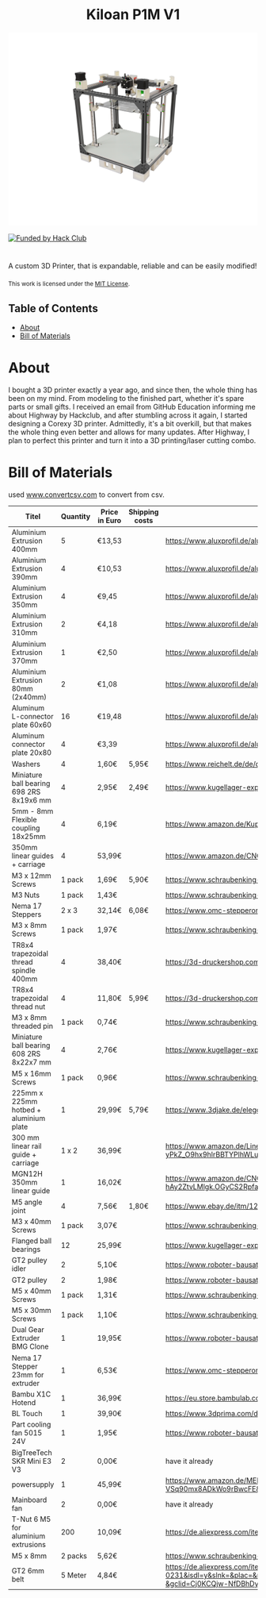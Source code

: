 <div>
  <h1 align="center">Kiloan P1M V1</h1>

  ![Kiloan-P1M](images/branding-image.png)

  <p display="inline">
  <a href="https://hackclub.com/highway">
    <img alt="Funded by Hack Club" src="https://img.shields.io/badge/Hack_Club-Funded-ec3750?style=for-the-badge&logo=hackclub&logoColor=ec3750"></img>
  </a>
  </p>
  <h1></h1>
  <p>
    A custom 3D Printer, that is expandable, reliable and can be easily modified!
  </p>
</div>

<sub>This work is licensed under the
[MIT License](https://mit-license.org).
</sub>

## Table of Contents

- [About](#about)
- [Bill of Materials](#bill-of-materials)

# About

I bought a 3D printer exactly a year ago, and since then, the whole thing has been on my mind. From modeling to the finished part, whether it's spare parts or small gifts. I received an email from GitHub Education informing me about Highway by Hackclub, and after stumbling across it again, I started designing a Corexy 3D printer. Admittedly, it's a bit overkill, but that makes the whole thing even better and allows for many updates. After Highway, I plan to perfect this printer and turn it into a 3D printing/laser cutting combo.

# Bill of Materials

used www.convertcsv.com to convert from csv.

|Titel                                   |Quantity|Price in Euro|Shipping costs|Link                                                                                                                                                                                                                                                                                                                                                                                                                                                                                                                                                                                                                                                                                                                                                                                                                                                         |
|----------------------------------------|--------|-------------|--------------|-------------------------------------------------------------------------------------------------------------------------------------------------------------------------------------------------------------------------------------------------------------------------------------------------------------------------------------------------------------------------------------------------------------------------------------------------------------------------------------------------------------------------------------------------------------------------------------------------------------------------------------------------------------------------------------------------------------------------------------------------------------------------------------------------------------------------------------------------------------|
|Aluminium Extrusion 400mm               |5       |€13,53       |              |https://www.aluxprofil.de/aluminium-nutprofil-2020-v-slot/a3663                                                                                                                                                                                                                                                                                                                                                                                                                                                                                                                                                                                                                                                                                                                                                                                              |
|Aluminium Extrusion 390mm               |4       |€10,53       |              |https://www.aluxprofil.de/aluminium-nutprofil-2020-v-slot/a3663                                                                                                                                                                                                                                                                                                                                                                                                                                                                                                                                                                                                                                                                                                                                                                                              |
|Aluminium Extrusion 350mm               |4       |€9,45        |              |https://www.aluxprofil.de/aluminium-nutprofil-2020-v-slot/a3663                                                                                                                                                                                                                                                                                                                                                                                                                                                                                                                                                                                                                                                                                                                                                                                              |
|Aluminium Extrusion 310mm               |2       |€4,18        |              |https://www.aluxprofil.de/aluminium-nutprofil-2020-v-slot/a3663                                                                                                                                                                                                                                                                                                                                                                                                                                                                                                                                                                                                                                                                                                                                                                                              |
|Aluminium Extrusion 370mm               |1       |€2,50        |              |https://www.aluxprofil.de/aluminium-nutprofil-2020-v-slot/a3663                                                                                                                                                                                                                                                                                                                                                                                                                                                                                                                                                                                                                                                                                                                                                                                              |
|Aluminium Extrusion 80mm (2x40mm)       |2       |€1,08        |              |https://www.aluxprofil.de/aluminium-nutprofil-2020-v-slot/a3663                                                                                                                                                                                                                                                                                                                                                                                                                                                                                                                                                                                                                                                                                                                                                                                              |
|Aluminum L-connector plate 60x60        |16      |€19,48       |              |https://www.aluxprofil.de/aluminium-l-verbinderplatte-60x60/a3809                                                                                                                                                                                                                                                                                                                                                                                                                                                                                                                                                                                                                                                                                                                                                                                            |
|Aluminum connector plate 20x80          |4       |€3,39        |              |https://www.aluxprofil.de/aluminium-verbinderplatte-20x80/a3804                                                                                                                                                                                                                                                                                                                                                                                                                                                                                                                                                                                                                                                                                                                                                                                              |
|Washers                                 |4       |1,60€        |5,95€         |https://www.reichelt.de/de/de/shop/produkt/unterlegscheiben_5_3_mm_100_stueck-65765                                                                                                                                                                                                                                                                                                                                                                                                                                                                                                                                                                                                                                                                                                                                                                          |
|Miniature ball bearing 698 2RS 8x19x6 mm|4       |2,95€        |2,49€         |https://www.kugellager-express.de/miniatur-kugellager-698-2rs-8x19x6-mm                                                                                                                                                                                                                                                                                                                                                                                                                                                                                                                                                                                                                                                                                                                                                                                      |
|5mm - 8mm Flexible coupling 18x25mm     |4       |6,19€        |              |https://www.amazon.de/Kupplung-Flexible-Kupplungen-Durchmesser-Maschine/dp/B06WRN9479                                                                                                                                                                                                                                                                                                                                                                                                                                                                                                                                                                                                                                                                                                                                                                        |
|350mm linear guides + carriage          |4       |53,99€       |              |https://www.amazon.de/CNCMANS-Linearf%C3%BChrungen-Schienenf%C3%BChrung-Gleitbl%C3%B6cke-Linearlager/dp/B0BPS1LFH9?source=ps-sl-shoppingads-lpcontext&ref_=fplfs&th=1                                                                                                                                                                                                                                                                                                                                                                                                                                                                                                                                                                                                                                                                                        |
|M3 x 12mm Screws                        |1 pack  |1,69€        |5,90€         |https://www.schraubenking-shop.de/M3-x-12mm-Linsenkopfschrauben-TX-DIN7985-Edelstahl-A2-P004389                                                                                                                                                                                                                                                                                                                                                                                                                                                                                                                                                                                                                                                                                                                                                              |
|M3 Nuts                                 |1 pack  |1,43€        |              |https://www.schraubenking-shop.de/M3-Sechskantmuttern-DIN934-Edelstahl-A2-P000447                                                                                                                                                                                                                                                                                                                                                                                                                                                                                                                                                                                                                                                                                                                                                                            |
|Nema 17 Steppers                        |2 x 3   |32,14€       |6,08€         |https://www.omc-stepperonline.com/de/3-stueck-e-serie-nema-17-bipolar-42-ncm-59-49-oz-in-1-5a-42x42x38mm-4-draehte-3-17he15-1504s                                                                                                                                                                                                                                                                                                                                                                                                                                                                                                                                                                                                                                                                                                                            |
|M3 x 8mm Screws                         |1 pack  |1,97€        |              |https://www.schraubenking-shop.de/M3-x-8mm-Linsenkopfschrauben-TX-DIN7985-Edelstahl-A2-P004281                                                                                                                                                                                                                                                                                                                                                                                                                                                                                                                                                                                                                                                                                                                                                               |
|TR8x4 trapezoidal thread spindle 400mm  |4       |38,40€       |              |https://3d-druckershop.com/p/tr8x4-trapezgewindespindel-edelstahl-8mm-laenge-400mm-kaufen                                                                                                                                                                                                                                                                                                                                                                                                                                                                                                                                                                                                                                                                                                                                                                    |
|TR8x4 trapezoidal thread nut            |4       |11,80€       |5,99€         |https://3d-druckershop.com/p/tr8x4-trapezgewindemutter-messing-kaufen                                                                                                                                                                                                                                                                                                                                                                                                                                                                                                                                                                                                                                                                                                                                                                                        |
|M3 x 8mm threaded pin                   |1 pack  |0,74€        |              |https://www.schraubenking-shop.de/M3-x-8mm-Gewindestift-Kegelkuppe-DIN913-Edelstahl-A2-P005088                                                                                                                                                                                                                                                                                                                                                                                                                                                                                                                                                                                                                                                                                                                                                               |
|Miniature ball bearing 608 2RS 8x22x7 mm|4       |2,76€        |              |https://www.kugellager-express.de/miniatur-kugellager-608-2rs-8x22x7-mm                                                                                                                                                                                                                                                                                                                                                                                                                                                                                                                                                                                                                                                                                                                                                                                      |
|M5 x 16mm Screws                        |1 pack  |0,96€        |              |https://www.schraubenking-shop.de/M5-x-16mm-Linsenkopfschrauben-TX-DIN7985-Edelstahl-A2-P004003                                                                                                                                                                                                                                                                                                                                                                                                                                                                                                                                                                                                                                                                                                                                                              |
|225mm x 225mm hotbed + aluminium plate  |1       |29,99€       |5,79€         |https://www.3djake.de/elegoo/heizbett-8?sai=15157&gad_source=1&gad_campaignid=21794339456&gbraid=0AAAAADzcMj-AvofNl2VJJGjdrsmCUYvYy&gclid=CjwKCAjwyb3DBhBlEiwAqZLe5F-2ycc7tIzAMqAAKltRkEQpgPi0-N76AcHcjtcHLY6G4oow26ufmxoCdLYQAvD_BwE                                                                                                                                                                                                                                                                                                                                                                                                                                                                                                                                                                                                                        |
|300 mm linear rail guide + carriage     |1 x 2   |36,99€       |              |https://www.amazon.de/Linearschienenf%C3%BChrung-Lagerstahl-Gleitf%C3%BChrung-Gleitbl%C3%B6cken-CNC-Maschine/dp/B09ZPHPB5F/ref=sr_1_6?__mk_de_DE=%C3%85M%C3%85%C5%BD%C3%95%C3%91&crid=EUQTAD47PZBW&dib=eyJ2IjoiMSJ9.zG1LlheyTn1kRVbAksGU4tDgEE5SmuzQpuKcc38PpDELGt_YZwbx_q-LA2Lbc_SDJlEf3Qkoo_nagKEBczg5hXJDy6Qva4agb9fQzXa6D8rUAen3kwpZt6RzORVWRou093KRq9Xt2F_mUN1O-7JWdVXF1KUw3qsASP_mzkKgwJmrD5B227PRdww-5PwezzwEViLze3vr2AQ4Zs5AAnddE_Y6iwpimLJnjE-yPkZ_O9hx9hlrBBTYPlhWLuA3Rkeccrst4k8NNsyMXIj0ZbDCycnklHOwE2rOMrA1DPk5Ga0.TLUzbAS4of5EMVbFS_eqcRFKFVDIDA3CRypKSTZ9xac&dib_tag=se&keywords=linear+rail+300mm&qid=1752165161&sprefix=linear+rail+300mm%2Caps%2C97&sr=8-6                                                                                                                                                                                 |
|MGN12H 350mm linear guide               |1       |16,02€       |              |https://www.amazon.de/CNCMANS-Linearf%C3%BChrung-Schienenf%C3%BChrung-CNC-Maschine-automatische/dp/B0BG29BQ6H/ref=sr_1_5?__mk_de_DE=%C3%85M%C3%85%C5%BD%C3%95%C3%91&crid=1ALUNXDD5VZLF&dib=eyJ2IjoiMSJ9.6iIfqwpAv7KuJ-8-QIg3dKDCN0bZpSKFiK6Z88t78oWDAz05O6uxm2b5OKwWwTs45b0us3GOH7h4oQ6XRPnfhATS13aA-oypzGHfRPwepHh6tB2o3pFA9C5DhM3eHOXjJCSnL8llbr9WP0EI76J3lMtkFxqDTgdv5N67QRi4MZ6ePZ6kGKvnoJVUdAVxDChhK5QS7fvw_32-Ofn8Vx9bwISPkVVCqq7OU3NbvKwJMHksCY8MjAIl4BQoldusx-xTOu2qWWaayE7e4m-0-ATA8SCPnGvvdH-hAy2ZtvLMlgk.OGyCS2RpfaVLz_d-hhQ5LDmLcgrRjD621ZnSz7_wEX4&dib_tag=se&keywords=linear%2Brail%2B350mm&qid=1752165366&sprefix=linearrail%2B350mm%2Caps%2C100&sr=8-5&th=1                                                                                                                                                                                  |
|M5 angle joint                          |4       |7,56€        |1,80€         |https://www.ebay.de/itm/124341250847?chn=ps&_ul=DE&norover=1&mkevt=1&mkrid=707-166974-037691-2&mkcid=2&mkscid=101&itemid=124341250847&targetid=2274951440814&device=c&mktype=pla&googleloc=20237&poi=&campaignid=21173716271&mkgroupid=174203078875&rlsatarget=pla-2274951440814&abcId=9403805&merchantid=5348947636&geoid=20237&gad_source=1&gad_campaignid=21173716271&gbraid=0AAAAAD_G4xYGdbVFe51_FR39DPfuh70SP&gclid=Cj0KCQjw1JjDBhDjARIsABlM2Sv8xSa-i4ES4-Xod7Yp9Q3oGgEs_o1YfzYKX5qzT5oVDI_7P5yt98UaAn2JEALw_wcB                                                                                                                                                                                                                                                                                                                                        |
|M3 x 40mm Screws                        |1 pack  |3,07€        |              |https://www.schraubenking-shop.de/M3-x-40mm-Linsenkopfschrauben-PH-DIN7985-Stahl-verzinkt-FKL48-P002826                                                                                                                                                                                                                                                                                                                                                                                                                                                                                                                                                                                                                                                                                                                                                      |
|Flanged ball bearings                   |12      |25,99€       |              |https://www.kugellager-express.de/miniatur-flanschkugellager-f-695-2rs-5x13x4-mm                                                                                                                                                                                                                                                                                                                                                                                                                                                                                                                                                                                                                                                                                                                                                                             |
|GT2 pulley idler                        |2       |5,10€        |              |https://www.roboter-bausatz.de/p/gt2-riemenscheibe-idler-20-zaehne-5mm-bohrung-fuer-6mm-schwarz                                                                                                                                                                                                                                                                                                                                                                                                                                                                                                                                                                                                                                                                                                                                                              |
|GT2 pulley                              |2       |1,98€        |              |https://www.roboter-bausatz.de/p/gt2-riemenscheibe-20-zaehne-5mm-bohrung-fuer-6mm-riemen                                                                                                                                                                                                                                                                                                                                                                                                                                                                                                                                                                                                                                                                                                                                                                     |
|M5 x 40mm Screws                        |1 pack  |1,31€        |              |https://www.schraubenking-shop.de/M5-x-40mm-Linsenkopfschrauben-TX-DIN7985-Edelstahl-A2-P004001                                                                                                                                                                                                                                                                                                                                                                                                                                                                                                                                                                                                                                                                                                                                                              |
|M5 x 30mm Screws                        |1 pack  |1,10€        |              |https://www.schraubenking-shop.de/M5-x-30mm-Linsenkopfschrauben-TX-DIN7985-Edelstahl-A2-P004403                                                                                                                                                                                                                                                                                                                                                                                                                                                                                                                                                                                                                                                                                                                                                              |
|Dual Gear Extruder BMG Clone            |1       |19,95€       |              |https://www.roboter-bausatz.de/p/dual-gear-extruder-bmg-klon-fuer-1.75mm-filament?srsltid=AfmBOop37vKQDuPxtJ7xDBKV0AsDS5jDyPb90fGuHC0P26tOdb0ABzol                                                                                                                                                                                                                                                                                                                                                                                                                                                                                                                                                                                                                                                                                                           |
|Nema 17 Stepper 23mm for extruder       |1       |6,53€        |              |https://www.omc-stepperonline.com/de/e-serie-nema-17-bipolar-1-8deg-17ncm-24-07oz-in-1a-42x42x23mm-4-draehte-17he08-1004s                                                                                                                                                                                                                                                                                                                                                                                                                                                                                                                                                                                                                                                                                                                                    |
|Bambu X1C Hotend                        |1       |36,99€       |              |https://eu.store.bambulab.com/products/bambu-hotends?id=49242578223452                                                                                                                                                                                                                                                                                                                                                                                                                                                                                                                                                                                                                                                                                                                                                                                       |
|BL Touch                                |1       |39,90€       |              |https://www.3dprima.com/de/parts/bltouch_23625_4704?ReferrerID=13&ShipToCountry=1&gad_source=1&gad_campaignid=17181808996&gbraid=0AAAAAoOd8PSRPqIs8SNiSkjJDQLPTne3U&gclid=CjwKCAjwyb3DBhBlEiwAqZLe5PhQn1Mhf-WwalWv3pU5KZ3JXNvWyE4mwgZqzxoBeHLwJsaE9Nt3HxoCMS8QAvD_BwE#nomodal                                                                                                                                                                                                                                                                                                                                                                                                                                                                                                                                                                                |
|Part cooling fan 5015 24V               |1       |1,95€        |              |https://www.roboter-bausatz.de/p/radialluefter-5015-24v?sPartner=8&gad_source=1&gad_campaignid=12461217733&gbraid=0AAAAADKFiCD26Zkqh_HNwdoQLnO_Nh0jp&gclid=Cj0KCQjwss3DBhC3ARIsALdgYxM30T-aGaQlz4-QWlFc4TTY8SR7wxsA-jWU2jhxw0LklbFt4w5AwCoaArBNEALw_wcB                                                                                                                                                                                                                                                                                                                                                                                                                                                                                                                                                                                                      |
|BigTreeTech SKR Mini E3 V3              |2       |0,00€        |              |have it already                                                                                                                                                                                                                                                                                                                                                                                                                                                                                                                                                                                                                                                                                                                                                                                                                                              |
|powersupply                             |1       |45,99€       |              |https://www.amazon.de/MEISHILE-Schaltnetzteil-Stromversorgung-Transformator-Spannungswandler/dp/B0DJQRZ24G/ref=sr_1_2_sspa?crid=10UAI4TNWX4HR&dib=eyJ2IjoiMSJ9.Yhgiw6FY0aHqeYAy7uhD1bDTbP3jyv-urFI1vet53P76qC30cjHMZ4oLEfLNLBI-Jyz4kUsH7WLPJu_GNhNAGYjwtgNGJTpprmOX7k2ILRuW2K6HyPmgG0CwIFbdbaDlcF0W1uM5vpxTfxXYiMV0remKc-c8Ejp-WWbMAp3Miwuj-UAeNWIb-qYeGMIi7brj7ex1BpItYrnQ1TUToLzWAMeOBnrbNRKzHQRq_GDTyp_U-r2XdypwQCluhu0DF4Jf7EXVzOSjx-rKE6SyublkpsYDfortee4Jvpn6nSnx39g.mhz5nwNU_GKdkesm52UKGr-VSq90mx8ADkWo9rBwcFE&dib_tag=se&keywords=schaltnetzteil%2B24v&qid=1752586177&sprefix=schaltnetz%2Caps%2C100&sr=8-2-spons&sp_csd=d2lkZ2V0TmFtZT1zcF9hdGY&th=1                                                                                                                                                                                               |
|Mainboard fan                           |2       |0,00€        |              |have it already                                                                                                                                                                                                                                                                                                                                                                                                                                                                                                                                                                                                                                                                                                                                                                                                                                              |
|T-Nut 6 M5 for aluminium extrusions     |200     |10,09€       |              |https://de.aliexpress.com/item/1005007843353724.html?spm=a2g0o.productlist.main.7.1227VQX1VQX1q3&algo_pvid=d9e8e87f-54f6-4c40-a65b-f25a2acf8670&algo_exp_id=d9e8e87f-54f6-4c40-a65b-f25a2acf8670-6&pdp_ext_f=%7B%22order%22%3A%2298%22%2C%22eval%22%3A%221%22%7D&pdp_npi=4%40dis%21EUR%212.68%210.99%21%21%213.05%211.13%21%40210384cc17525894942986697eb1fc%2112000042470863159%21sea%21DE%216411673618%21ABX&curPageLogUid=6hW14hrLA2xJ&utparam-url=scene%3Asearch%7Cquery_from%3A                                                                                                                                                                                                                                                                                                                                                                         |
|M5 x 8mm                                |2 packs |5,62€        |              |https://www.schraubenking-shop.de/M5-x-8mm-Linsenkopfschrauben-PH-DIN7985-Stahl-verzinkt-FKL48-P003609                                                                                                                                                                                                                                                                                                                                                                                                                                                                                                                                                                                                                                                                                                                                                       |
|GT2 6mm belt                            |5 Meter |4,84€        |              |https://de.aliexpress.com/item/32921042288.html?src=google&pdp_npi=4%40dis!EUR!2.79!2.79!!!!!%40!12000020759881598!ppc!!!&src=google&albch=shopping&acnt=272-267-0231&isdl=y&slnk=&plac=&mtctp=&albbt=Google_7_shopping&aff_platform=google&aff_short_key=UneMJZVf&gclsrc=aw.ds&&albagn=888888&&ds_e_adid=726717691648&ds_e_matchtype=search&ds_e_device=c&ds_e_network=g&ds_e_product_group_id=297546631617&ds_e_product_id=de32921042288&ds_e_product_merchant_id=107845707&ds_e_product_country=DE&ds_e_product_language=de&ds_e_product_channel=online&ds_e_product_store_id=&ds_url_v=2&albcp=22054759359&albag=172828878419&isSmbAutoCall=false&needSmbHouyi=false&gad_source=1&gad_campaignid=22054759359&gbraid=0AAAAAoukdWOuIRIYi0v70JzAv2sz7StI-&gclid=Cj0KCQjw-NfDBhDyARIsAD-ILeA_ogUSAHgftxmZBQS3nGN6dGhP7UcNULeXTiwXOUWZIRx_56DZrp4aApZ9EALw_wcB|
